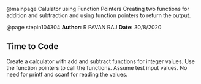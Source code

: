 @mainpage Calulator using Function Pointers
 Creating two functions for addition and subtraction
 and using function pointers to return the output.

@page stepin104304
**Author:** R PAVAN RAJ
**Date:**  30/8/2020
## Time to Code
Create a calculator with add and subtract functions for integer values.
Use the function pointers to call the functions. Assume test input values.
No need for printf and scanf for reading the values.

